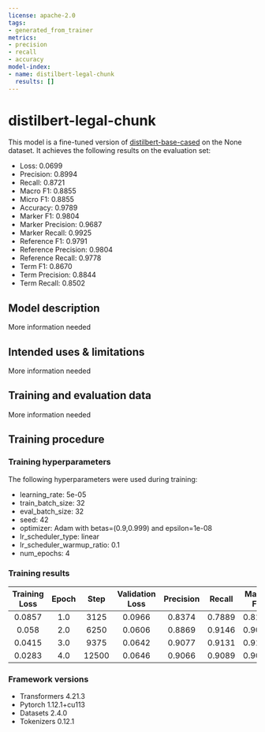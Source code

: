 ```yaml
---
license: apache-2.0
tags:
- generated_from_trainer
metrics:
- precision
- recall
- accuracy
model-index:
- name: distilbert-legal-chunk
  results: []
---
```


<!-- This model card has been generated automatically according to the information the Trainer had access to. You
should probably proofread and complete it, then remove this comment. -->

# distilbert-legal-chunk

This model is a fine-tuned version of [distilbert-base-cased](https://huggingface.co/distilbert-base-cased) on the None dataset.
It achieves the following results on the evaluation set:
- Loss: 0.0699
- Precision: 0.8994
- Recall: 0.8721
- Macro F1: 0.8855
- Micro F1: 0.8855
- Accuracy: 0.9789
- Marker F1: 0.9804
- Marker Precision: 0.9687
- Marker Recall: 0.9925
- Reference F1: 0.9791
- Reference Precision: 0.9804
- Reference Recall: 0.9778
- Term F1: 0.8670
- Term Precision: 0.8844
- Term Recall: 0.8502

## Model description

More information needed

## Intended uses & limitations

More information needed

## Training and evaluation data

More information needed

## Training procedure

### Training hyperparameters

The following hyperparameters were used during training:
- learning_rate: 5e-05
- train_batch_size: 32
- eval_batch_size: 32
- seed: 42
- optimizer: Adam with betas=(0.9,0.999) and epsilon=1e-08
- lr_scheduler_type: linear
- lr_scheduler_warmup_ratio: 0.1
- num_epochs: 4

### Training results

| Training Loss | Epoch | Step  | Validation Loss | Precision | Recall | Macro F1 | Micro F1 | Accuracy | Marker F1 | Marker Precision | Marker Recall | Reference F1 | Reference Precision | Reference Recall | Term F1 | Term Precision | Term Recall |
|:-------------:|:-----:|:-----:|:---------------:|:---------:|:------:|:--------:|:--------:|:--------:|:---------:|:----------------:|:-------------:|:------------:|:-------------------:|:----------------:|:-------:|:--------------:|:-----------:|
| 0.0857        | 1.0   | 3125  | 0.0966          | 0.8374    | 0.7889 | 0.8124   | 0.8124   | 0.9676   | 0.6143    | 0.5874           | 0.6437        | 0.9628       | 0.9423              | 0.9842           | 0.8291  | 0.8656         | 0.7955      |
| 0.058         | 2.0   | 6250  | 0.0606          | 0.8869    | 0.9146 | 0.9006   | 0.9006   | 0.9814   | 0.9405    | 0.9126           | 0.9702        | 0.9689       | 0.9511              | 0.9873           | 0.8923  | 0.8805         | 0.9045      |
| 0.0415        | 3.0   | 9375  | 0.0642          | 0.9077    | 0.9131 | 0.9104   | 0.9104   | 0.9823   | 0.9524    | 0.9262           | 0.9801        | 0.9742       | 0.9614              | 0.9873           | 0.9021  | 0.9026         | 0.9016      |
| 0.0283        | 4.0   | 12500 | 0.0646          | 0.9066    | 0.9089 | 0.9077   | 0.9077   | 0.9819   | 0.9564    | 0.9326           | 0.9815        | 0.9712       | 0.9555              | 0.9873           | 0.8986  | 0.9008         | 0.8965      |


### Framework versions

- Transformers 4.21.3
- Pytorch 1.12.1+cu113
- Datasets 2.4.0
- Tokenizers 0.12.1
